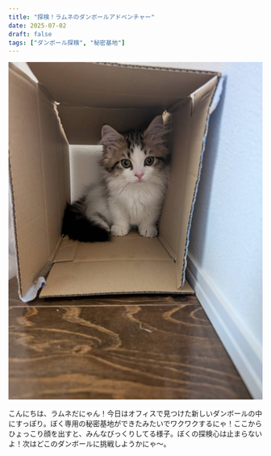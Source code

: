 ```yaml
---
title: "探検！ラムネのダンボールアドベンチャー"
date: 2025-07-02
draft: false
tags: ["ダンボール探検", "秘密基地"]
---
```


![今日のぼく](/images/cat-2025-07-30T12-21-29.jpg)

こんにちは、ラムネだにゃん！今日はオフィスで見つけた新しいダンボールの中にすっぽり。ぼく専用の秘密基地ができたみたいでワクワクするにゃ！ここからひょっこり顔を出すと、みんなびっくりしてる様子。ぼくの探検心は止まらないよ！次はどこのダンボールに挑戦しようかにゃ〜。
